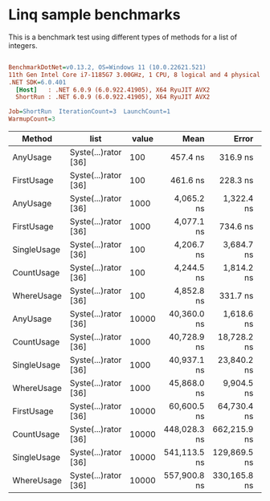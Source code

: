 # Linq sample benchmarks

This is a benchmark test using different types of methods for a list of integers.

``` ini

BenchmarkDotNet=v0.13.2, OS=Windows 11 (10.0.22621.521)
11th Gen Intel Core i7-1185G7 3.00GHz, 1 CPU, 8 logical and 4 physical cores
.NET SDK=6.0.401
  [Host]   : .NET 6.0.9 (6.0.922.41905), X64 RyuJIT AVX2
  ShortRun : .NET 6.0.9 (6.0.922.41905), X64 RyuJIT AVX2

Job=ShortRun  IterationCount=3  LaunchCount=1  
WarmupCount=3  

```
|      Method |                 list | value |         Mean |        Error |       StdDev |       StdErr |          Min |           Q1 |       Median |           Q3 |          Max |        Op/s |   Gen0 | Allocated |
|------------ |--------------------- |------ |-------------:|-------------:|-------------:|-------------:|-------------:|-------------:|-------------:|-------------:|-------------:|------------:|-------:|----------:|
|    AnyUsage | Syste(...)rator [36] |   100 |     457.4 ns |     316.9 ns |     17.37 ns |     10.03 ns |     439.8 ns |     448.9 ns |     458.0 ns |     466.3 ns |     474.5 ns | 2,186,111.9 | 0.0200 |     128 B |
|  FirstUsage | Syste(...)rator [36] |   100 |     461.6 ns |     228.3 ns |     12.52 ns |      7.23 ns |     451.0 ns |     454.7 ns |     458.5 ns |     467.0 ns |     475.5 ns | 2,166,147.6 | 0.0200 |     128 B |
|    AnyUsage | Syste(...)rator [36] |  1000 |   4,065.2 ns |   1,322.4 ns |     72.49 ns |     41.85 ns |   4,007.2 ns |   4,024.6 ns |   4,042.1 ns |   4,094.3 ns |   4,146.5 ns |   245,987.4 | 0.0153 |     128 B |
|  FirstUsage | Syste(...)rator [36] |  1000 |   4,077.1 ns |     734.6 ns |     40.27 ns |     23.25 ns |   4,030.8 ns |   4,063.8 ns |   4,096.8 ns |   4,100.3 ns |   4,103.8 ns |   245,270.7 | 0.0153 |     128 B |
| SingleUsage | Syste(...)rator [36] |   100 |   4,206.7 ns |   3,684.7 ns |    201.97 ns |    116.61 ns |   4,013.5 ns |   4,101.8 ns |   4,190.1 ns |   4,303.3 ns |   4,416.4 ns |   237,716.4 | 0.0153 |     128 B |
|  CountUsage | Syste(...)rator [36] |   100 |   4,244.5 ns |   1,814.2 ns |     99.44 ns |     57.41 ns |   4,183.9 ns |   4,187.1 ns |   4,190.2 ns |   4,274.7 ns |   4,359.2 ns |   235,601.0 | 0.0153 |     128 B |
|  WhereUsage | Syste(...)rator [36] |   100 |   4,852.8 ns |     331.7 ns |     18.18 ns |     10.50 ns |   4,833.4 ns |   4,844.6 ns |   4,855.8 ns |   4,862.6 ns |   4,869.4 ns |   206,064.5 | 0.0381 |     256 B |
|    AnyUsage | Syste(...)rator [36] | 10000 |  40,360.0 ns |   1,618.6 ns |     88.72 ns |     51.22 ns |  40,266.4 ns |  40,318.5 ns |  40,370.6 ns |  40,406.8 ns |  40,442.9 ns |    24,777.0 |      - |     128 B |
|  CountUsage | Syste(...)rator [36] |  1000 |  40,728.9 ns |  18,728.2 ns |  1,026.56 ns |    592.68 ns |  39,871.2 ns |  40,160.2 ns |  40,449.1 ns |  41,157.7 ns |  41,866.4 ns |    24,552.6 |      - |     128 B |
| SingleUsage | Syste(...)rator [36] |  1000 |  40,937.1 ns |  23,840.2 ns |  1,306.76 ns |    754.46 ns |  39,512.0 ns |  40,366.1 ns |  41,220.3 ns |  41,649.7 ns |  42,079.0 ns |    24,427.7 |      - |     128 B |
|  WhereUsage | Syste(...)rator [36] |  1000 |  45,868.0 ns |   9,904.5 ns |    542.90 ns |    313.44 ns |  45,507.6 ns |  45,555.8 ns |  45,604.1 ns |  46,048.2 ns |  46,492.4 ns |    21,801.7 |      - |     256 B |
|  FirstUsage | Syste(...)rator [36] | 10000 |  60,600.5 ns |  64,730.4 ns |  3,548.09 ns |  2,048.49 ns |  58,192.7 ns |  58,563.2 ns |  58,933.7 ns |  61,804.4 ns |  64,675.1 ns |    16,501.5 |      - |     128 B |
|  CountUsage | Syste(...)rator [36] | 10000 | 448,028.3 ns | 662,215.9 ns | 36,298.29 ns | 20,956.83 ns | 423,684.7 ns | 427,168.2 ns | 430,651.7 ns | 460,200.1 ns | 489,748.5 ns |     2,232.0 |      - |     128 B |
| SingleUsage | Syste(...)rator [36] | 10000 | 541,113.5 ns | 129,869.5 ns |  7,118.59 ns |  4,109.92 ns | 533,433.1 ns | 537,925.2 ns | 542,417.3 ns | 544,953.7 ns | 547,490.0 ns |     1,848.0 |      - |     128 B |
|  WhereUsage | Syste(...)rator [36] | 10000 | 557,900.8 ns | 330,165.8 ns | 18,097.50 ns | 10,448.60 ns | 539,227.3 ns | 549,170.5 ns | 559,113.7 ns | 567,237.5 ns | 575,361.3 ns |     1,792.4 |      - |     256 B |
